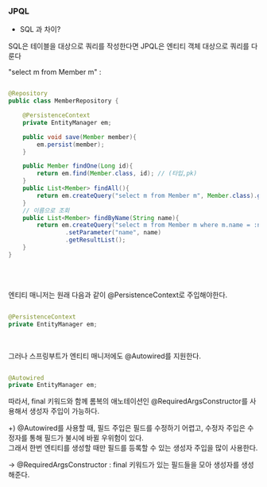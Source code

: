 ### JPQL

- SQL 과 차이? 

SQL은 테이블을 대상으로 쿼리를 작성한다면 JPQL은 엔티티 객체 대상으로 쿼리를 다룬다

"select m from Member m" : 


```java

@Repository
public class MemberRepository {

    @PersistenceContext
    private EntityManager em;

    public void save(Member member){
        em.persist(member);
    }

    public Member findOne(Long id){
        return em.find(Member.class, id); // (타입,pk)
    }
    public List<Member> findAll(){
        return em.createQuery("select m from Member m", Member.class).getResultList(); // from의 대상이 테이블이 아닌 엔티티
    }
    // 이름으로 조회
    public List<Member> findByName(String name){
        return em.createQuery("select m from Member m where m.name = :name", Member.class)
                .setParameter("name", name)
                .getResultList();
    }
}

```

<br/><br/>

엔티티 매니저는 원래 다음과 같이 @PersistenceContext로 주입해야한다.

```java

@PersistenceContext
private EntityManager em;

```

<br/>

그러나 스프링부트가 엔티티 매니저에도 @Autowired를 지원한다.

```java

@Autowired
private EntityManager em;

```

따라서, final 키워드와 함께 롬복의 애노테이션인 @RequiredArgsConstructor를 사용해서 생성자 주입이 가능하다.

+) @Autowired를 사용할 때, 필드 주입은 필드를 수정하기 어렵고, 수정자 주입은 수정자를 통해 필드가 불시에 바뀔 우위험이 있다. <br/>
그래서 한번 엔티티를 생성할 때만 필드를 등록할 수 있는 생성자 주입을 많이 사용한다.

-> @RequiredArgsConstructor : final 키워드가 있는 필드들을 모아 생성자를 생성해준다.
